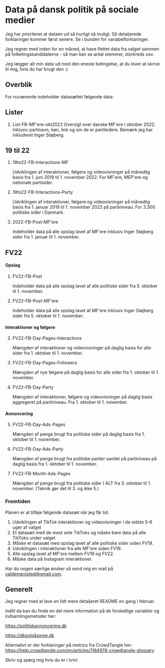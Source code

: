 # Data på dansk politik på sociale medier

Jeg har prioriteret at dataen ud så hurtigt så muligt. Så detaljerede forklaringer kommer først senere. Se i bunden for variabelforklaringer.

Jeg regner med inden for en måned, at have flettet data fra valget sammen på folketingskandidaterne - så man kan se antal stemmer, storkreds osv.

Jeg lægger alt min data ud med den eneste betingelse, at du lover at skrive til mig, hvis du har brugt den :)

## Overblik

For nuværende indeholder datasættet følgende data:

## Lister

1. List-FB-MF'ere-okt2022
    Oversigt over danske MF'ere i oktober 2022. Inklusiv partinavn, køn, link og om de er partiledere. Bemærk jeg har inkluderet Inger Støjberg. 

## 19 til 22

1. 19to22-FB-Interactions-MF

    Udviklingen af interaktioner, følgere og videovisninger på månedlig basis fra 1. juni 2019 til 1. november 2022. For MF'ere, MEP'ere og nationale       partisider.
    
2. 19to22-FB-Interactions-Party

     Udviklingen af interaktioner, følgere og videovisninger på månedlig basis fra 1. januar 2019 til 1. november 2022 på partiniveau. For 3.300 politiske sider i Danmark.
     
3. 2022-FB-Post-MF'ere

    Indeholder data på alle opslag lavet af MF'ere inklusiv Inger Støjberg sider fra 1. januar til 1. november. 
  
## FV22

#### Opslag

1. FV22-FB-Post

    Indeholder data på alle opslag lavet af alle politiske sider fra 5. oktober til 1. november. 
    
2. FV22-FB-Post-MF'ere

    Indeholder data på alle opslag lavet af MF'ere inklusiv Inger Støjberg sider fra 5. oktober til 1. november. 
    
#### Interaktioner og følgere 

2. FV22-FB-Day-Pages-Interactions
    
    Mængden af interaktioner og videovisninger på daglig basis for alle sider fra 1. oktober til 1. november.
    
3. FV22-FB-Day-Pages-Followers 
    
    Mængden af nye følgere på daglig basis for alle sider fra 1. oktober til 1. november.
    
4. FV22-FB-Day-Party

   Mængden af interaktioner, følgere og videovisninger på daglig basis aggregeret på partiniveau. Fra 1. oktober til 1. november.
   
#### Annoncering
  
5. FV22-FB-Day-Ads-Pages

   Mængden af penge brugt fra politiske sider på daglig basis fra 1. oktober til 1. november.
   
6. FV22-FB-Day-Ads-Party

   Mængden af penge brugt fra politiske partier samlet på partiniveau på daglig basis fra 1. oktober til 1. november.
   
7. FV22-FB-Month-Ads-Pages

   Mængden af penge brugt fra politiske sider I ALT fra 3. oktober til 1. november. (Teknik gør det til 3. og ikke 5.)
   

   
   
### Fremtiden

Planen er at tilføje følgende datasæt når jeg får tid.

1. Udviklingen af TikTok interaktioner og videovisninger i de sidste 5-6 uger af valget
2. Et datasæt med de mest sete TikToks og måske bare data på alle TikToks under valget
3. Måske et datasæt med opslag lavet af alle politiske sider siden FV19. 
4. Udviklingen i interaktioner fra alle MF'ere siden FV19. 
5. Alle opslag lavet af MF'ere mellem FV19 og FV22. 
6. Måske data på Instagram interaktioner. 

Har du nogen særlige ønsker så send mig en mail på valdemarosted@gmail.com.

## Generelt

Jeg regner med at lave en lidt mere detaljeret README en gang i februar. 

Indtil da kan du finde en del mere information på de forskellige variabler og indsamlingsmetoder her:

https://politiskannoncering.dk

https://dkpolpåsome.dk

Alternativt er der forklaringer på metrics fra CrowdTangle her:
https://help.crowdtangle.com/en/articles/1184978-crowdtangle-glossary

Skriv og spørg mig hvis du er i tvivl.
   
   
